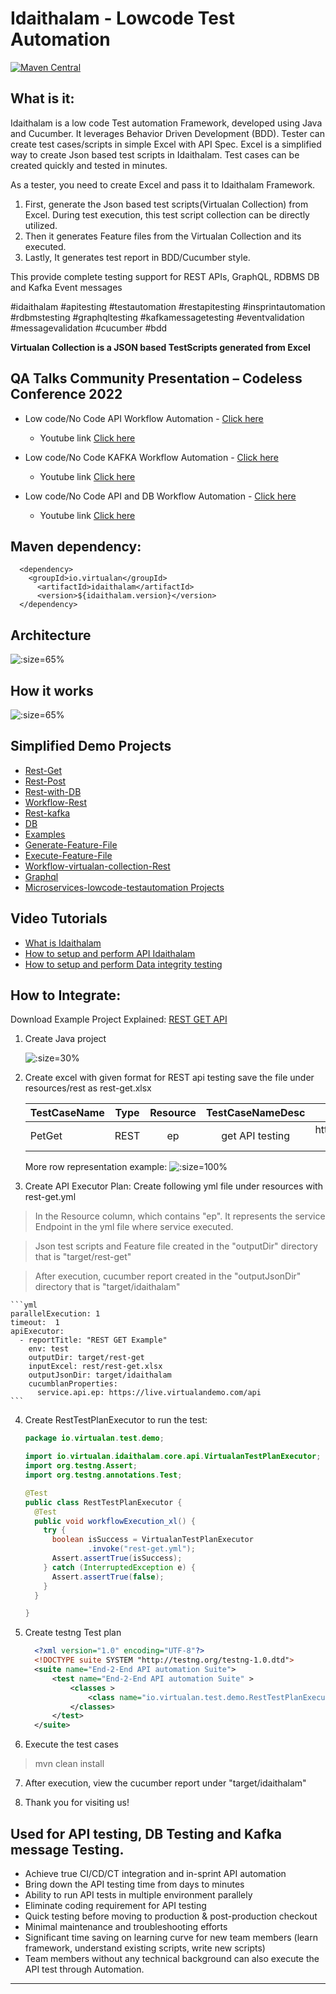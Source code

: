 # Idaithalam - Lowcode Test Automation

[![Maven Central](https://img.shields.io/maven-central/v/io.virtualan/idaithalam.svg?label=Maven%20Central)](https://search.maven.org/search?q=g:%22io.virtualan%22%20AND%20a:%22idaithalam%22) 
                          
## What is it: 

Idaithalam is a low code Test automation Framework,  developed using Java and Cucumber. It leverages Behavior Driven Development (BDD). Tester can create test cases/scripts in simple Excel with API Spec. Excel is a simplified way to create Json based test scripts in Idaithalam. Test cases can be created quickly and tested in minutes.

As a tester, you need to create Excel and pass it to Idaithalam Framework. 

1. First, generate the Json based test scripts(Virtualan Collection) from Excel. During test execution, this test script collection can be directly utilized.  
2. Then it generates Feature files from the Virtualan Collection and its executed.
3. Lastly, It generates test report in BDD/Cucumber style. 

This provide complete testing support for REST APIs, GraphQL, RDBMS DB and Kafka Event messages

#idaithalam #apitesting #testautomation #restapitesting #insprintautomation #rdbmstesting #graphqltesting #kafkamessagetesting #eventvalidation #messagevalidation #cucumber #bdd

**Virtualan Collection is a JSON based TestScripts generated from Excel**

## QA Talks Community Presentation – Codeless Conference 2022  

- Low code/No Code API Workflow Automation -  [Click here](https://docs.google.com/presentation/d/1qzo_AEwub6qWiyASA0pdKd7YQE8C3IYP/edit?usp=sharing&ouid=112196114616919270195&rtpof=true&sd=true)
  - Youtube link [Click here](https://www.youtube.com/watch?v=R0kO8XI60Bs)

- Low code/No Code KAFKA Workflow Automation - [Click here](https://docs.google.com/presentation/d/1Bt29js4sDeRi-CLGb5jZ1DH9SlQjuXDH/edit?usp=sharing&ouid=112196114616919270195&rtpof=true&sd=true)
  - Youtube link [Click here](https://www.youtube.com/watch?v=RINHaBdam-A)

- Low code/No Code API and DB Workflow Automation - [Click here](https://docs.google.com/presentation/d/1LRJjY3H-rRf-6QX054eFelURY59gnJir/edit?usp=sharing&ouid=112196114616919270195&rtpof=true&sd=true)
  - Youtube link [Click here](https://www.youtube.com/watch?v=3a-awMK02n4)

## Maven dependency: 
```mvn 
  <dependency>
    <groupId>io.virtualan</groupId>
      <artifactId>idaithalam</artifactId>
      <version>${idaithalam.version}</version>
  </dependency>
```  


## Architecture

![](_images/idaithalam/Architecture.png ':size=65%')


## How it works

![](_images/idaithalam/Workflow.png ':size=65%')


## Simplified Demo Projects 
  -  [Rest-Get](https://github.com/virtualansoftware/microservices-lowcode-testautomation/tree/main/rest-get)
  -  [Rest-Post](https://github.com/virtualansoftware/microservices-lowcode-testautomation/tree/main/rest-post)
  -  [Rest-with-DB](https://github.com/virtualansoftware/microservices-lowcode-testautomation/tree/main/rest-with-db)
  -  [Workflow-Rest](https://github.com/virtualansoftware/microservices-lowcode-testautomation/tree/main/workflow-rest)
  -  [Rest-kafka](https://github.com/virtualansoftware/microservices-lowcode-testautomation/tree/main/rest-db-kafka)
  -  [DB](https://github.com/virtualansoftware/microservices-lowcode-testautomation/tree/main/db)
  -  [Examples](https://github.com/virtualansoftware/microservices-lowcode-testautomation/tree/main/examples)
  -  [Generate-Feature-File](https://github.com/virtualansoftware/microservices-lowcode-testautomation/tree/main/generate-feature-file)
  -  [Execute-Feature-File](https://github.com/virtualansoftware/microservices-lowcode-testautomation/tree/main/execute-feature-file)
  -  [Workflow-virtualan-collection-Rest](https://github.com/virtualansoftware/microservices-lowcode-testautomation/tree/main/workflow-virtualan-collection-rest)
  -  [Graphql](https://github.com/virtualansoftware/microservices-lowcode-testautomation/tree/main/graphql)
  -  [Microservices-lowcode-testautomation Projects](https://github.com/virtualansoftware/microservices-lowcode-testautomation) 


## Video Tutorials 


- [What is Idaithalam](https://www.youtube.com/watch?v=qsxlRAML5-0)
- [How to setup and perform API Idaithalam](https://www.youtube.com/watch?v=OOYkOat9c3M)
- [How to setup and perform Data integrity testing ](https://www.youtube.com/watch?v=dS3lhIP9D2M&t=233s) 


## How to Integrate: 

Download Example Project Explained: [REST GET API](https://github.com/virtualansoftware/microservices-lowcode-testautomation/tree/main/rest-get)

1. Create Java project
  
    ![](_images/idaithalam/project_structure.jpg ':size=30%')

    

2. Create excel with given format for REST api testing 
   save the file under resources/rest as rest-get.xlsx

    |TestCaseName|Type| Resource|TestCaseNameDesc|URL|ContentType|Action|StatusCode|
    | -----------|:--------------:|:--------------:|:--------------:| -----:| -----:| -----:| -----:|
    | PetGet | REST | ep | get API testing|https://localhost/pets/findByTags?tags=red|application/json|GET|200|

    More row representation example:
    ![](_images/idaithalam/Sample-XL.png ':size=100%')


3. Create API Executor Plan:
Create following yml file under resources with rest-get.yml
  > In the Resource column, which contains "ep". It represents the service Endpoint in the yml file where service executed.
    
  > Json test scripts and Feature file created in the "outputDir" directory that is "target/rest-get"

  > After execution, cucumber report created in the "outputJsonDir" directory that is "target/idaithalam"

    ```yml
    parallelExecution: 1
    timeout:  1 
    apiExecutor:
      - reportTitle: "REST GET Example"
        env: test
        outputDir: target/rest-get
        inputExcel: rest/rest-get.xlsx
        outputJsonDir: target/idaithalam
        cucumblanProperties:
          service.api.ep: https://live.virtualandemo.com/api
    ```

4. Create RestTestPlanExecutor to run the test:

    ```java
    package io.virtualan.test.demo;

    import io.virtualan.idaithalam.core.api.VirtualanTestPlanExecutor;
    import org.testng.Assert;
    import org.testng.annotations.Test;

    @Test
    public class RestTestPlanExecutor {
      @Test
      public void workflowExecution_xl() {
        try {
          boolean isSuccess = VirtualanTestPlanExecutor
                  .invoke("rest-get.yml");
          Assert.assertTrue(isSuccess);
        } catch (InterruptedException e) {
          Assert.assertTrue(false);
        }
      }

    }

    ```
5. Create testng Test plan 

    ```xml
      <?xml version="1.0" encoding="UTF-8"?>
      <!DOCTYPE suite SYSTEM "http://testng.org/testng-1.0.dtd">
      <suite name="End-2-End API automation Suite">
          <test name="End-2-End API automation Suite" >
              <classes >
                  <class name="io.virtualan.test.demo.RestTestPlanExecutor" />
              </classes>
          </test>
      </suite>
    ```
6. Execute the test cases

  > mvn clean install

7. After execution, view the cucumber report under "target/idaithalam"

8. Thank you for visiting us! 
    


## Used for API testing, DB Testing and Kafka message Testing.
- Achieve true CI/CD/CT integration and in-sprint API automation​
- Bring down the API testing time from days to minutes​
- Ability to run API tests in multiple environment parallel​y
- Eliminate coding requirement for API testing​
- Quick testing before moving to production & post-production checkout​
- Minimal maintenance and troubleshooting efforts
- Significant time saving on learning curve for new team members (learn framework, understand existing scripts, write new scripts) ​
- Team members without any technical background can also execute the API test through Automation.

----